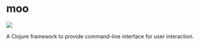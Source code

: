 moo
===

<img src="https://travis-ci.org/mooito/moo.svg" />

A Clojure framework to provide command-line interface for user interaction.
